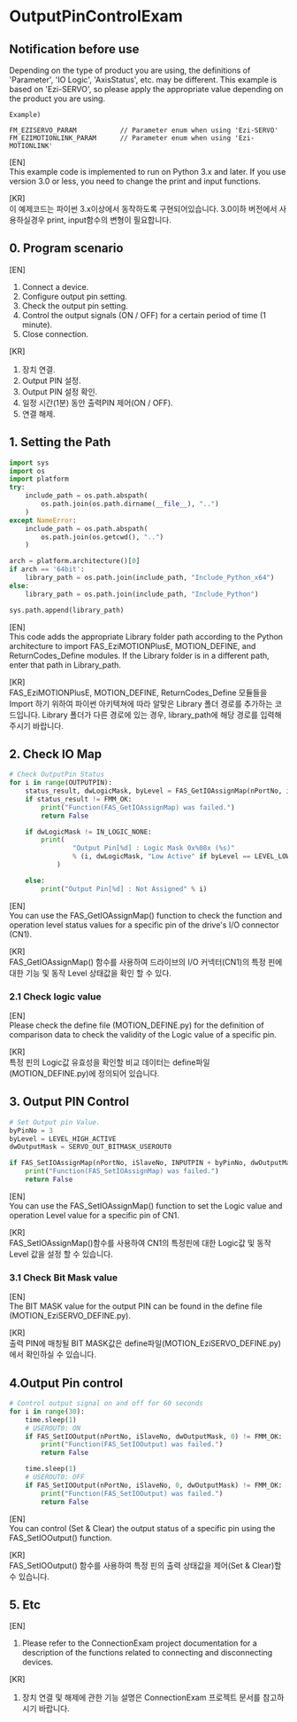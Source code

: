 # OutputPinControlExam

Notification before use
-------------------------------------------------------
Depending on the type of product you are using, the definitions of 'Parameter', 'IO Logic', 'AxisStatus', etc. may be different.
This example is based on 'Ezi-SERVO', so please apply the appropriate value depending on the product you are using.
```
Example)	

FM_EZISERVO_PARAM			// Parameter enum when using 'Ezi-SERVO'	
FM_EZIMOTIONLINK_PARAM		// Parameter enum when using 'Ezi-MOTIONLINK'
```
[EN]    
This example code is implemented to run on Python 3.x and later.
If you use version 3.0 or less, you need to change the print and input functions.

[KR]  
이 예제코드는 파이썬 3.x이상에서 동작하도록 구현되어있습니다.
3.0이하 버전에서 사용하실경우 print, input함수의 변형이 필요합니다.

## 0. Program scenario
[EN]    
1. Connect a device.
2. Configure output pin setting.
3. Check the output pin setting.
4. Control the output signals (ON / OFF) for a certain period of time (1 minute).
5. Close connection.

[KR]  
1. 장치 연결.
2. Output PIN 설정.
3. Output PIN 설정 확인.
4. 일정 시간(1분) 동안 출력PIN 제어(ON / OFF).
5. 연결 해제.

## 1. Setting the Path
```python
import sys
import os
import platform
try:
    include_path = os.path.abspath(
        os.path.join(os.path.dirname(__file__), "..")
    )
except NameError:
    include_path = os.path.abspath(
        os.path.join(os.getcwd(), "..")
    )

arch = platform.architecture()[0]
if arch == '64bit':
    library_path = os.path.join(include_path, "Include_Python_x64")
else:
    library_path = os.path.join(include_path, "Include_Python")

sys.path.append(library_path)
```
[EN]    
This code adds the appropriate Library folder path according to the Python architecture to import FAS_EziMOTIONPlusE, MOTION_DEFINE, and ReturnCodes_Define modules.
If the Library folder is in a different path, enter that path in Library_path.

[KR]  
FAS_EziMOTIONPlusE, MOTION_DEFINE, ReturnCodes_Define 모듈들을 Import 하기 위하여 파이썬 아키텍쳐에 따라 알맞은 Library 폴더 경로를 추가하는 코드입니다.
Library 폴더가 다른 경로에 있는 경우, library_path에 해당 경로를 입력해 주시기 바랍니다.

## 2. Check IO Map
``` python
# Check OutputPin Status
for i in range(OUTPUTPIN):
    status_result, dwLogicMask, byLevel = FAS_GetIOAssignMap(nPortNo, iSlaveNo, INPUTPIN + i)
    if status_result != FMM_OK:
        print("Function(FAS_GetIOAssignMap) was failed.")
        return False

    if dwLogicMask != IN_LOGIC_NONE:
        print(
                "Output Pin[%d] : Logic Mask 0x%08x (%s)"
                % (i, dwLogicMask, "Low Active" if byLevel == LEVEL_LOW_ACTIVE else "High Active")
            )

    else:
        print("Output Pin[%d] : Not Assigned" % i)
```
[EN]    
You can use the FAS_GetIOAssignMap() function to check the function and operation level status values ​​for a specific pin of the drive's I/O connector (CN1).

[KR]  
FAS_GetIOAssignMap() 함수를 사용하여 드라이브의 I/O 커넥터(CN1)의 특정 핀에 대한 기능 및 동작 Level 상태값을 확인 할 수 있다.

### 2.1 Check logic value
[EN]    
Please check the define file (MOTION_DEFINE.py) for the definition of comparison data to check the validity of the Logic value of a specific pin.

[KR]  
특정 핀의 Logic값 유효성을 확인할 비교 데이터는 define파일(MOTION_DEFINE.py)에 정의되어 있습니다.

## 3. Output PIN Control
``` python
# Set Output pin Value.
byPinNo = 3
byLevel = LEVEL_HIGH_ACTIVE
dwOutputMask = SERVO_OUT_BITMASK_USEROUT0

if FAS_SetIOAssignMap(nPortNo, iSlaveNo, INPUTPIN + byPinNo, dwOutputMask, byLevel) != FMM_OK:
    print("Function(FAS_SetIOAssignMap) was failed.")
    return False
```
[EN]    
You can use the FAS_SetIOAssignMap() function to set the Logic value and operation Level value for a specific pin of CN1.

[KR]  
FAS_SetIOAssignMap()함수를 사용하여 CN1의 특정핀에 대한 Logic값 및 동작 Level 값을 설정 할 수 있습니다.

### 3.1 Check Bit Mask value
[EN]    
The BIT MASK value for the output PIN can be found in the define file (MOTION_EziSERVO_DEFINE.py).

[KR]  
출력 PIN에 매칭될 BIT MASK값은 define파일(MOTION_EziSERVO_DEFINE.py)에서 확인하실 수 있습니다.

## 4.Output Pin control
``` python
# Control output signal on and off for 60 seconds
for i in range(30):
    time.sleep(1)
    # USEROUT0: ON
    if FAS_SetIOOutput(nPortNo, iSlaveNo, dwOutputMask, 0) != FMM_OK:
        print("Function(FAS_SetIOOutput) was failed.")
        return False

    time.sleep(1)
    # USEROUT0: OFF
    if FAS_SetIOOutput(nPortNo, iSlaveNo, 0, dwOutputMask) != FMM_OK:
        print("Function(FAS_SetIOOutput) was failed.")
        return False
```
[EN]    
You can control (Set & Clear) the output status of a specific pin using the FAS_SetIOOutput() function.

[KR]  
FAS_SetIOOutput() 함수를 사용하여 특정 핀의 출력 상태값을 제어(Set & Clear)할 수 있습니다.

## 5. Etc
[EN]    
1. Please refer to the ConnectionExam project documentation for a description of the functions related to connecting and disconnecting devices.

[KR]  
1. 장치 연결 및 해제에 관한 기능 설명은 ConnectionExam 프로젝트 문서를 참고하시기 바랍니다.